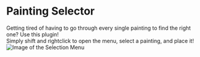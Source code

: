 # Painting Selector

Getting tired of having to go through every single painting to find the right one? Use this plugin!  
Simply shift and rightclick to open the menu, select a painting, and place it!![Image of the Selection Menu
](https://i.imgur.com/qL0to7B.png)
